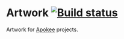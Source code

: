 # Artwork [![Build status][build-badge]][build]

Artwork for [Apokee][apokee] projects.

[apokee]: http://www.apokee.com/
[build]: https://ci.appveyor.com/project/Apokee/artwork/branch/develop
[build-badge]: https://ci.appveyor.com/api/projects/status/yvwxjrvicl3man59/branch/develop
